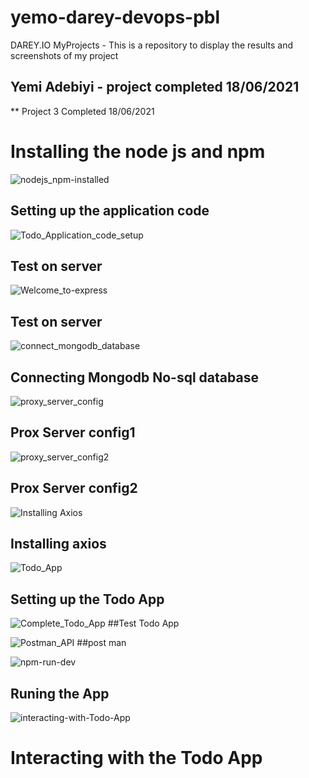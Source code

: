 # yemo-darey-devops-pbl
DAREY.IO MyProjects - This is a repository to display the results and screenshots of my project
## Yemi Adebiyi - project completed 18/06/2021

** Project 3 Completed 18/06/2021
# Installing the node js and npm
![nodejs_npm-installed](https://user-images.githubusercontent.com/85507930/122901075-1d237800-d345-11eb-8e61-58ee32426191.PNG)

## Setting up the application code 
![Todo_Application_code_setup](https://user-images.githubusercontent.com/85507930/122919741-7cd74e80-d358-11eb-9942-54817cbb0ec0.PNG)

## Test on server
![Welcome_to-express](https://user-images.githubusercontent.com/85507930/122919847-9ed0d100-d358-11eb-818d-64bf7b75a8ab.PNG)
## Test on server

![connect_mongodb_database](https://user-images.githubusercontent.com/85507930/122919879-a8f2cf80-d358-11eb-9cd2-591135dffa5f.PNG)
## Connecting Mongodb No-sql database

![proxy_server_config](https://user-images.githubusercontent.com/85507930/122919977-c4f67100-d358-11eb-9e7c-f89f52913d3e.PNG)
## Prox Server config1

![proxy_server_config2](https://user-images.githubusercontent.com/85507930/122920023-d0499c80-d358-11eb-9b67-eca79a3a9ee0.PNG)
## Prox Server config2

![Installing Axios](https://user-images.githubusercontent.com/85507930/122920122-f111f200-d358-11eb-938f-564cc8f65186.PNG)
## Installing axios

![Todo_App](https://user-images.githubusercontent.com/85507930/122920165-0129d180-d359-11eb-88f7-a135d75e2f31.PNG)
## Setting up the Todo App

![Complete_Todo_App](https://user-images.githubusercontent.com/85507930/122920283-21599080-d359-11eb-9ad4-354e88dc941d.PNG)
##Test Todo App

![Postman_API](https://user-images.githubusercontent.com/85507930/122920347-3504f700-d359-11eb-8f08-b152042f0179.PNG)
##post man

![npm-run-dev](https://user-images.githubusercontent.com/85507930/122920378-40f0b900-d359-11eb-9f78-dde57d966ae9.PNG)
## Runing the App

![interacting-with-Todo-App](https://user-images.githubusercontent.com/85507930/122920504-654c9580-d359-11eb-96bf-37aedb9767bd.PNG)
# Interacting with the Todo App 

